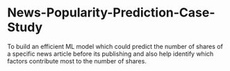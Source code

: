 # News-Popularity-Prediction-Case-Study
To build an efficient ML model which could predict the number of shares of a specific news article before its publishing and also help identify which factors contribute most to the number of shares.

